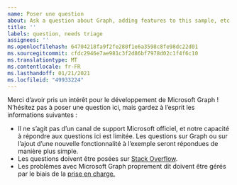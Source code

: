 ```yaml
---
name: Poser une question
about: Ask a question about Graph, adding features to this sample, etc.
title: ''
labels: question, needs triage
assignees: ''
ms.openlocfilehash: 64704218fa9f2fe280f1e6a3598c8fe98dc22d01
ms.sourcegitcommit: cfdc2946e7ae981c3f2d86bf7978d02c1f4f6c10
ms.translationtype: MT
ms.contentlocale: fr-FR
ms.lasthandoff: 01/21/2021
ms.locfileid: "49933224"
---
```

Merci d’avoir pris un intérêt pour le développement de Microsoft Graph ! N’hésitez pas à poser une question ici, mais gardez à l’esprit les informations suivantes :

- Il ne s’agit pas d’un canal de support Microsoft officiel, et notre capacité à répondre aux questions ici est limitée. Les questions sur Graph ou sur l’ajout d’une nouvelle fonctionnalité à l’exemple seront répondues de manière plus simple.
- Les questions doivent être posées sur [Stack Overflow](https://stackoverflow.com/questions/tagged/microsoft-graph).
- Les problèmes avec Microsoft Graph proprement dit doivent être gérés par le biais de la [prise en charge.](https://developer.microsoft.com/graph/support)
